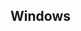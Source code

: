 <!--
 * @Author: haoluo
 * @Date: 2019-07-23 09:06:52
 * @LastEditors: haoluo
 * @LastEditTime: 2019-07-23 09:06:53
 * @Description: file content
 -->
## Windows